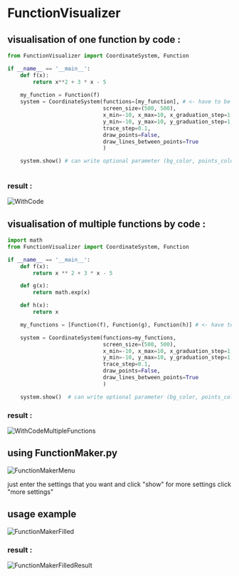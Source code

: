 # FunctionVisualizer

## visualisation of one function by code :
```python
from FunctionVisualizer import CoordinateSystem, Function

if __name__ == '__main__':
    def f(x):
        return x**2 + 3 * x - 5
    
    my_function = Function(f)
    system = CoordinateSystem(functions=[my_function], # <- have to be in a list
                              screen_size=(500, 500),
                              x_min=-10, x_max=10, x_graduation_step=1,
                              y_min=-10, y_max=10, y_graduation_step=1,
                              trace_step=0.1,
                              draw_points=False,
                              draw_lines_between_points=True
                              )

    system.show() # can write optional parameter (bg_color, points_color_list, axes_color, graduation_color, show_coordinate, win_title, show_ignored_error)
   
```

### result : 
![WithCode](https://github.com/crocroque/FunctionVisualizer/blob/main/images/WithCode.png)

## visualisation of multiple functions by code :
```python
import math
from FunctionVisualizer import CoordinateSystem, Function

if __name__ == '__main__':
    def f(x):
        return x ** 2 + 3 * x - 5

    def g(x):
        return math.exp(x)

    def h(x):
        return x

    my_functions = [Function(f), Function(g), Function(h)] # <- have to be a list

    system = CoordinateSystem(functions=my_functions,
                              screen_size=(500, 500),
                              x_min=-10, x_max=10, x_graduation_step=1,
                              y_min=-10, y_max=10, y_graduation_step=1,
                              trace_step=0.1,
                              draw_points=False,
                              draw_lines_between_points=True
                              )

    system.show()  # can write optional parameter (bg_color, points_color_list, axes_color, graduation_color, show_coordinate, win_title, show_ignored_error)
```

### result :
![WithCodeMultipleFunctions](https://github.com/crocroque/FunctionVisualizer/blob/main/images/WithCodeMultipleFunction.png)

## using FunctionMaker.py
![FunctionMakerMenu](https://github.com/crocroque/FunctionVisualizer/blob/main/images/FunctionMakerMenu.png)

just enter the settings that you want and click "show"
for more settings click "more settings"

## usage example
![FunctionMakerFilled](https://github.com/crocroque/FunctionVisualizer/blob/main/images/FunctionMakerFilled.png)

### result :
![FunctionMakerFilledResult](https://github.com/crocroque/FunctionVisualizer/blob/main/images/FunctionMakerFilledResult.png)
